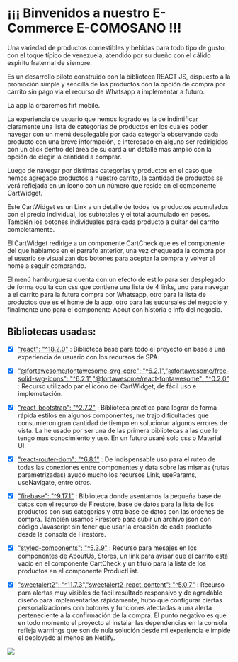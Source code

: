 # ¡¡¡ Binvenidos a nuestro E-Commerce E-COMOSANO !!!

Una variedad de productos comestibles y bebidas para todo tipo de gusto, con el toque típico de venezuela, atendido por su dueño con el cálido espiritu fraternal de siempre.

Es un desarrollo piloto construido con la biblioteca REACT JS, dispuesto a la promoción simple y sencilla de los productos con la opción de compra por carrito sin pago via el recurso de Whatsapp a implementar a futuro.

La app la crearemos firt mobile.

La experiencia de usuario que hemos logrado es la de indintificar claramente una lista de categorías de productos en los cuales poder navegar con un menú desplegable por cada categoría observando cada producto con una breve información, e interesado en alguno ser redirigidos con un click dentro del área de su card a un detalle mas amplio con la opción de elegir la cantidad a comprar.

Luego de navegar por distintas categorías y productos en el caso que hemos agregado productos a nuestro carrito, la cantidad de productos se verá reflejada en un ícono con un número que reside en el componente CartWidget.

Este CartWidget es un Link a un detalle de todos los productos acumulados con el precio individual, los subtotales y el total acumulado en pesos. También los botones individuales para cada producto a quitar del carrito completamente.

El CartWidget redirige a un componente CartCheck que es el componente del que hablamos en el parrafo anterior, una vez chequeada la compra por el usuario se visualizan dos botones para aceptar la compra y volver al home a seguir comprando.

El menú hamburguesa cuenta con un efecto de estilo para ser desplegado de forma oculta con css que contiene una lista de 4 links, uno para navegar a el carrito para la futura compra por Whatsapp, otro para la lista de productos que es el home de la app, otro para las sucursales del negocio y finalmente uno para el componente About con historia e info del negocio.

## Bibliotecas usadas:

- [x] ["react": "^18.2.0"](https://es.reactjs.org/) : Biblioteca base para todo el proyecto en base a una experiencia de usuario con los recursos de SPA.

- [x] ["@fortawesome/fontawesome-svg-core": "^6.2.1","@fortawesome/free-solid-svg-icons": "^6.2.1","@fortawesome/react-fontawesome": "^0.2.0"](https://fontawesome.com/v5/docs/web/use-with/react) : Recurso utilizado par el ícono del CartWidget, de fácil uso e implemetación.

- [X] ["react-bootstrap": "^2.7.2"](https://react-bootstrap.github.io/) : Biblioteca practica para lograr de forma rápida estilos en algunos componentes, me trajo dificultades que consumieron gran cantidad de tiempo en solucionar algunos errores de vista. La he usado por ser una de las primera bibliotecas a las que le tengo mas conocimiento y uso. En un futuro usaré solo css o Material UI.

- [x] ["react-router-dom": "^6.8.1"](https://reactrouter.com/en/main) : De indispensable uso para el ruteo de todas las conexiones entre componentes y data sobre las mismas (rutas parametrizadas) ayudó mucho los recursos Link, useParams, useNavigate, entre otros.

- [x] ["firebase": "^9.17.1"](https://firebase.google.com) : Biblioteca donde asentamos la pequeña base de datos con el recurso de Firestore, base de datos para la lista de los productos con sus categorías y otra base de datos con las ordenes de compra. También usamos Firestore para subir un archivo json con código Javascript sin tener que usar la creación de cada producto desde la consola de Firestore.
 
- [x] ["styled-components": "^5.3.9"](https://www.npmjs.com/package/styled-components) : Recurso para mesajes en los componentes de AboutUs, Stores, un link para avisar que el carrito está vacío en el componente CartCheck y un título para la lista de los productos en el componente ProductList.

- [x] ["sweetalert2": "^11.7.3","sweetalert2-react-content": "^5.0.7"](https://sweetalert2.github.io/) : Recurso para alertas muy visibles de fácil resultado responsivo y de agradable diseño para implementarlas rápidamente, hubo que configurar ciertas personalizaciones con botones y funciones afectadas a una alerta perteneciente a la confirmación de la compra. El punto negativo es que en todo momento el proyecto al instalar las dependencias en la consola refleja warnings que son de nula solución desde mi experiencia e impide el deployado al menos en Netlify.


![](./src/images/pabloGuzmanGif.gif)